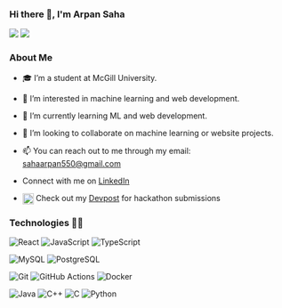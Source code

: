 ### Hi there 👋, I'm Arpan Saha

[![](https://img.shields.io/badge/linkedin-%230077B5.svg?&style=for-the-badge&logo=linkedin&logoColor=white)](https://linkedin.com/in/arpan-saha7/)
[![](https://img.shields.io/badge/Gmail-D14836?style=for-the-badge&logo=gmail&logoColor=white)](mailto:sahaarpan550@gmail.com)


### About Me

- 🎓 I’m a student at McGill University.
- 👀 I’m interested in machine learning and web development.
- 🌱 I’m currently learning ML and web development.
- 💞️ I’m looking to collaborate on machine learning or website projects.
- 📫 You can reach out to me through my email: sahaarpan550@gmail.com
- Connect with me on <a href="https://linkedin.com/in/arpan-saha7/">LinkedIn</a>

- <img width="20" align="center" alt="Devpost Logo" src="https://pbs.twimg.com/profile_images/625987202909085696/KKYbLP8y_400x400.jpg"> Check out my <a href="https://devpost.com/sahaarpan550">Devpost<a/> for hackathon submissions



### Technologies 👨‍💻
<img alt="React" src="https://img.shields.io/badge/react%20-%2320232a.svg?style=plastic&logo=react&logoColor=%2361DAFB"/>         <img alt="JavaScript" src="https://img.shields.io/badge/javascript%20-%23323330.svg?style=plastic&logo=javascript&logoColor=%23F7DF1E"/>           <img alt="TypeScript" src="https://img.shields.io/badge/typescript%20-%23007ACC.svg?style=plastic&logo=typescript&logoColor=white"/> 


<img alt="MySQL" src ="https://img.shields.io/badge/MySQL-green?style=plastic&logo=mysql&logoColor=white"/>             <img alt="PostgreSQL" src="https://img.shields.io/badge/postgres-%23316192.svg?style=plastic&logo=postgresql&logoColor=white"/>


<img alt="Git" src="https://img.shields.io/badge/git%20-%23F05033.svg?style=plastic&logo=git&logoColor=white"/>                <img alt="GitHub Actions" src="https://img.shields.io/badge/github%20actions%20-%232671E5.svg?&?style=plastic&logo=github%20actions&logoColor=white"/>             <img alt="Docker" src="https://img.shields.io/badge/docker%20-%230db7ed.svg?&?style=plastic&logo=docker&logoColor=white"/>


<img alt="Java" src="https://img.shields.io/badge/java-%23ED8B00.svg??style=plastic&logo=java&logoColor=white"/>               <img alt="C++" src="https://img.shields.io/badge/c++-%2300599C.svg?style=plastic&logo=c%2B%2B&logoColor=white"/>                 <img alt="C" src="https://img.shields.io/badge/c%20-%2300599C.svg?style=plastic&logo=c&logoColor=white"/> <img alt="Python" src="https://img.shields.io/badge/Python-lightgrey??style=plastic&logo=python&logoColor=white"/> 
  



<!---
ArpanSaha07/ArpanSaha07 is a ✨ special ✨ repository because its `README.md` (this file) appears on your GitHub profile.
You can click the Preview link to take a look at your changes.
--->
